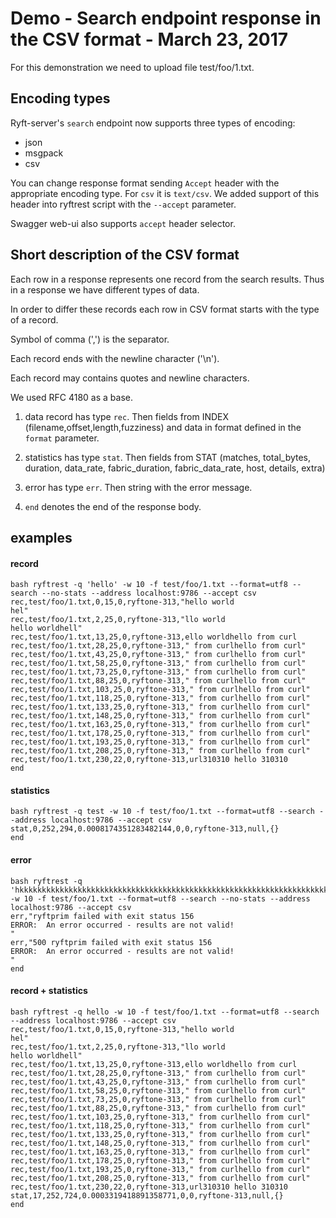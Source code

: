# Demo - Search endpoint response in the CSV format - March 23, 2017

For this demonstration we need to upload file test/foo/1.txt.

## Encoding types

Ryft-server's `search` endpoint now supports three types of encoding:
- json
- msgpack
- csv

You can change response format sending `Accept` header with the appropriate encoding type.
For `csv` it is `text/csv`.
We added support of this header into ryftrest script with the `--accept` parameter.

Swagger web-ui also supports `accept` header selector.

## Short description of the CSV format

Each row in a response represents one record from the search results.
Thus in a response we have different types of data.

In order to differ these records each row in CSV format starts with the type of a record.

Symbol of comma (',') is the separator.

Each record ends with the newline character ('\n').

Each record may contains quotes and newline characters.

We used RFC 4180 as a base.


1. data record has type `rec`. Then fields from INDEX (filename,offset,length,fuzziness)
and data in format defined in the `format` parameter.

2. statistics has type `stat`. Then fields from STAT (matches, total_bytes, duration, data_rate, fabric_duration, fabric_data_rate, host, details, extra)

3. error has type `err`. Then string with the error message.

4. `end` denotes the end of the response body.


## examples
#### record

```{.sh}
bash ryftrest -q 'hello' -w 10 -f test/foo/1.txt --format=utf8 --search --no-stats --address localhost:9786 --accept csv
rec,test/foo/1.txt,0,15,0,ryftone-313,"hello world
hel"
rec,test/foo/1.txt,2,25,0,ryftone-313,"llo world
hello worldhell"
rec,test/foo/1.txt,13,25,0,ryftone-313,ello worldhello from curl
rec,test/foo/1.txt,28,25,0,ryftone-313," from curlhello from curl"
rec,test/foo/1.txt,43,25,0,ryftone-313," from curlhello from curl"
rec,test/foo/1.txt,58,25,0,ryftone-313," from curlhello from curl"
rec,test/foo/1.txt,73,25,0,ryftone-313," from curlhello from curl"
rec,test/foo/1.txt,88,25,0,ryftone-313," from curlhello from curl"
rec,test/foo/1.txt,103,25,0,ryftone-313," from curlhello from curl"
rec,test/foo/1.txt,118,25,0,ryftone-313," from curlhello from curl"
rec,test/foo/1.txt,133,25,0,ryftone-313," from curlhello from curl"
rec,test/foo/1.txt,148,25,0,ryftone-313," from curlhello from curl"
rec,test/foo/1.txt,163,25,0,ryftone-313," from curlhello from curl"
rec,test/foo/1.txt,178,25,0,ryftone-313," from curlhello from curl"
rec,test/foo/1.txt,193,25,0,ryftone-313," from curlhello from curl"
rec,test/foo/1.txt,208,25,0,ryftone-313," from curlhello from curl"
rec,test/foo/1.txt,230,22,0,ryftone-313,url310310 hello 310310
end
```

#### statistics
```{.sh}
bash ryftrest -q test -w 10 -f test/foo/1.txt --format=utf8 --search --address localhost:9786 --accept csv
stat,0,252,294,0.0008174351283482144,0,0,ryftone-313,null,{}
end
```

#### error
```{.sh}
bash ryftrest -q 'hkkkkkkkkkkkkkkkkkkkkkkkkkkkkkkkkkkkkkkkkkkkkkkkkkkkkkkkkkkkkkkkkkkkkkkkkkkkkkkkkkk' -w 10 -f test/foo/1.txt --format=utf8 --search --no-stats --address localhost:9786 --accept csv
err,"ryftprim failed with exit status 156
ERROR:  An error occurred - results are not valid!
"
err,"500 ryftprim failed with exit status 156
ERROR:  An error occurred - results are not valid!
"
end
```

#### record + statistics
```{.sh}
bash ryftrest -q hello -w 10 -f test/foo/1.txt --format=utf8 --search --address localhost:9786 --accept csv
rec,test/foo/1.txt,0,15,0,ryftone-313,"hello world
hel"
rec,test/foo/1.txt,2,25,0,ryftone-313,"llo world
hello worldhell"
rec,test/foo/1.txt,13,25,0,ryftone-313,ello worldhello from curl
rec,test/foo/1.txt,28,25,0,ryftone-313," from curlhello from curl"
rec,test/foo/1.txt,43,25,0,ryftone-313," from curlhello from curl"
rec,test/foo/1.txt,58,25,0,ryftone-313," from curlhello from curl"
rec,test/foo/1.txt,73,25,0,ryftone-313," from curlhello from curl"
rec,test/foo/1.txt,88,25,0,ryftone-313," from curlhello from curl"
rec,test/foo/1.txt,103,25,0,ryftone-313," from curlhello from curl"
rec,test/foo/1.txt,118,25,0,ryftone-313," from curlhello from curl"
rec,test/foo/1.txt,133,25,0,ryftone-313," from curlhello from curl"
rec,test/foo/1.txt,148,25,0,ryftone-313," from curlhello from curl"
rec,test/foo/1.txt,163,25,0,ryftone-313," from curlhello from curl"
rec,test/foo/1.txt,178,25,0,ryftone-313," from curlhello from curl"
rec,test/foo/1.txt,193,25,0,ryftone-313," from curlhello from curl"
rec,test/foo/1.txt,208,25,0,ryftone-313," from curlhello from curl"
rec,test/foo/1.txt,230,22,0,ryftone-313,url310310 hello 310310
stat,17,252,724,0.0003319418891358771,0,0,ryftone-313,null,{}
end
```
